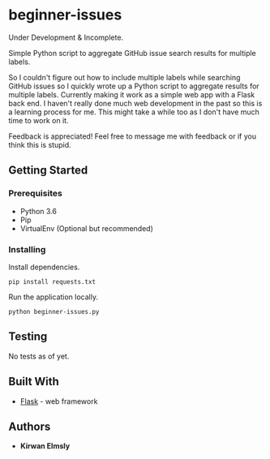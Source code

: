 # beginner-issues

Under Development & Incomplete.

Simple Python script to aggregate GitHub issue search results for multiple labels.

So I couldn't figure out how to include multiple labels while searching GitHub issues so I quickly wrote up a Python script to aggregate results for multiple labels. Currently making it work as a simple web app with a Flask back end. I haven't really done much web development in the past so this is a learning process for me. This might take a while too as I don't have much time to work on it.

Feedback is appreciated! Feel free to message me with feedback or if you think this is stupid.

## Getting Started

### Prerequisites

* Python 3.6
* Pip
* VirtualEnv (Optional but recommended)

### Installing

Install dependencies.
```
pip install requests.txt
```

Run the application locally.
```
python beginner-issues.py
```

## Testing

No tests as of yet.

## Built With

* [Flask](http://flask.pocoo.org/) - web framework

## Authors

* **Kirwan Elmsly**
